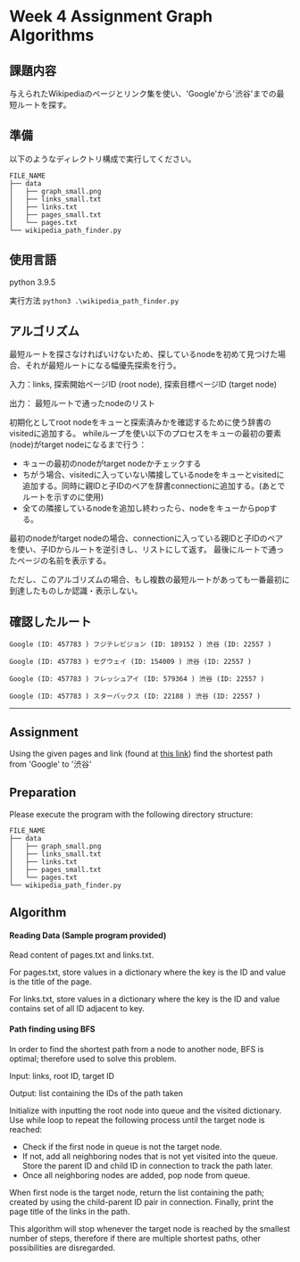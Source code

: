 # Week 4 Assignment Graph Algorithms

## 課題内容
与えられたWikipediaのページとリンク集を使い、'Google'から'渋谷'までの最短ルートを探す。


## 準備
以下のようなディレクトリ構成で実行してください。
```
FILE_NAME
├── data
│   ├── graph_small.png
│   ├── links_small.txt
│   ├── links.txt
│   ├── pages_small.txt
│   └── pages.txt
└── wikipedia_path_finder.py
```

## 使用言語
python 3.9.5

実行方法
`python3 .\wikipedia_path_finder.py`

## アルゴリズム
最短ルートを探さなければいけないため、探しているnodeを初めて見つけた場合、それが最短ルートになる幅優先探索を行う。

入力：links, 探索開始ページID (root node), 探索目標ページID (target node)

出力： 最短ルートで通ったnodeのリスト 

初期化としてroot nodeをキューと探索済みかを確認するために使う辞書のvisitedに追加する。
whileループを使い以下のプロセスをキューの最初の要素(node)がtarget nodeになるまで行う：
- キューの最初のnodeがtarget nodeかチェックする
- ちがう場合、visitedに入っていない隣接しているnodeをキューとvisitedに追加する。同時に親IDと子IDのペアを辞書connectionに追加する。(あとでルートを示すのに使用)
- 全ての隣接しているnodeを追加し終わったら、nodeをキューからpopする。

最初のnodeがtarget nodeの場合、connectionに入っている親IDと子IDのペアを使い、子IDからルートを逆引きし、リストにして返す。
最後にルートで通ったページの名前を表示する。

ただし、このアルゴリズムの場合、もし複数の最短ルートがあっても一番最初に到達したものしか認識・表示しない。

## 確認したルート 
`Google (ID: 457783 ) フジテレビジョン (ID: 189152 ) 渋谷 (ID: 22557 )`

`Google (ID: 457783 ) セグウェイ (ID: 154009 ) 渋谷 (ID: 22557 )`

`Google (ID: 457783 ) フレッシュアイ (ID: 579364 ) 渋谷 (ID: 22557 )`

`Google (ID: 457783 ) スターバックス (ID: 22188 ) 渋谷 (ID: 22557 )`

***

## Assignment
Using the given pages and link (found at [this link](https://drive.google.com/file/d/1zqtjSb-ZoR4rzVUWZrjNSES5GKJhYmmH/view)) find the shortest path from 'Google' to '渋谷'

## Preparation
Please execute the program with the following directory structure:
```
FILE_NAME
├── data
│   ├── graph_small.png
│   ├── links_small.txt
│   ├── links.txt
│   ├── pages_small.txt
│   └── pages.txt
└── wikipedia_path_finder.py
```

## Algorithm 
#### Reading Data (Sample program provided)
Read content of pages.txt and links.txt. 

For pages.txt, store values in a dictionary where the key is the ID and value is the title of the page. 

For links.txt, store values in a dictionary where the key is the ID and value contains set of all ID adjacent to key.

#### Path finding using BFS
In order to find the shortest path from a node to another node, BFS is optimal; therefore used to solve this problem. 

Input: links, root ID, target ID

Output: list containing the IDs of the path taken

Initialize with inputting the root node into queue and the visited dictionary.
Use while loop to repeat the following process until the target node is reached:
- Check if the first node in queue is not the target node.
- If not, add all neighboring nodes that is not yet visited into the queue. Store the parent ID and child ID in connection to track the path later.
- Once all neighboring nodes are added, pop node from queue.

When first node is the target node, return the list containing the path; created by using the child-parent ID pair in connection.
Finally, print the page title of the links in the path.

This algorithm will stop whenever the target node is reached by the smallest number of steps, therefore if there are multiple shortest paths, other possibilities are disregarded. 